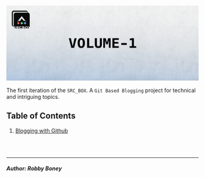 
![banner](vol-1.png)

The first iteration of the `SRC_BOX`. A `Git Based Blogging` project for technical and intriguing topics.

## Table of Contents
1. [Blogging with Github](issue-1/post.md)

<br>
<br>
<hr>
<h5>
Author: <i>Robby Boney</i>
</h5>
